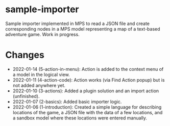 # sample-importer

Sample importer implemented in MPS to read a JSON file and create corresponding nodes in a MPS model representing a map of a text-based adventure game. Work in progress.

# Changes

- 2022-01-14 (5-action-in-menu): Action is added to the context menu of a model in the logical view. 
- 2022-01-11 (4-action-code): Action works (via Find Action popup) but is not added anywhere yet.
- 2022-01-10 (3-actions): Added a plugin solution and an import action (unfinished).
- 2022-01-07 (2-basics): Added basic importer logic.
- 2022-01-06 (1-introduction): Created a simple language for describing locations of the game, a JSON file with the data
  of a few locations, and a sandbox model where these locations were entered manually.
